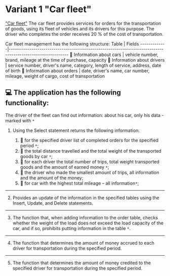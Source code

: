 # Variant 1 "Car fleet"
["Car fleet"](https://docs.google.com/document/d/10ehak4I5c0Vl53EqSSB33n9ijM-K8qSVYNXO3AeCq50/edit?usp=sharing)
The car fleet provides services for orders for the transportation of goods, using its fleet of vehicles and its drivers for this purpose. The driver who completes the order receives 20 % of the cost of transportation.

Car fleet management has the following structure:
Table | Fields
-------------|----------------------------------------------------------------------------------------------------------- 
🚙 Information about cars | vehicle number, brand, mileage at the time of purchase, capacity
🧔 Information about drivers | service number, driver's name, category, length of service, address, date of birth
📃 Information about orders | date, driver's name, car number, mileage, weight of cargo, cost of transportation

💻 The application has the following functionality:
----------------------------------------------------------------------------------------------------------- 
The driver of the fleet can find out information: about his car, only his data - marked with `*`

1. Using the Select statement returns the following information:
   
   1. 📌 for the specified driver list of completed orders for the specified period `*`;                                              
   1. 📌 the total distance travelled and the total weight of the transported goods by car `*`;
   1. 📌 for each driver the total number of trips, total weight transported goods and the amount of earned money `*`;   
   1. 📌 the driver who made the smallest amount of trips, all information and the amount of the money;
   1. 📌 for car with the highest total mileage – all information`*`; 
  
  --------------------------------------------------------------------------------------------------------------
2. Provides an update of the information in the specified tables using the Insert, Update, and Delete statements.

-------------------------------------------------------------------------------------
3. The function that, when adding information to the order table,
checks whether the weight of the load does not exceed the load capacity of the car, and if so, prohibits putting information in the table `*`.

----------------------------------------------------------------------------------------
4. The function that determines the amount of money accrued to each driver for transportation during the specified period.

----------------------------------------------------------------------------------------------
5. The function that determines the amount of money credited to the specified driver for transportation during the specified period.
